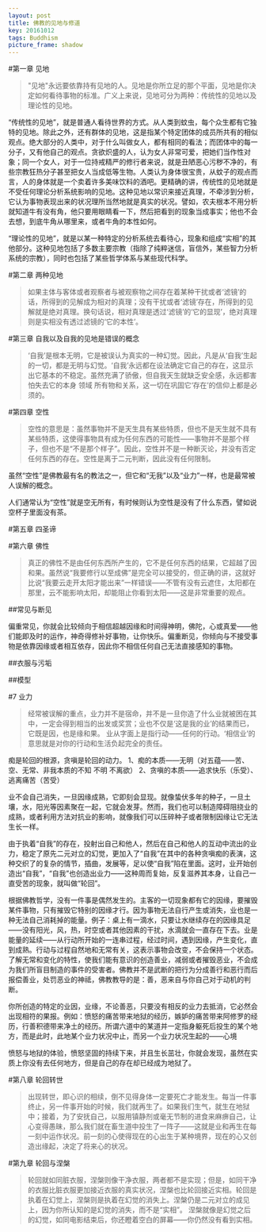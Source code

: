 ```yaml
---
layout: post
title: 佛教的见地与修道
key: 20161012
tags: Buddhism
picture_frame: shadow
---
```

#第一章 见地
> "见地"永远要依靠持有见地的人。见地是你所立足的那个平面，见地是你决定如何看待事物的标准。广义上来说，见地可分为两种：传统性的见地以及理论性的见地。
<!--more-->

“传统性的见地”，就是普通人看待世界的方式。从人类到蚊虫，每个众生都有它独特的见地。除此之外，还有群体的见地，这是指某个特定团体的成员所共有的相似观点。绝大部分的人类中，对于什么叫做女人，都有相同的看法；而团体中的每一分子，又有他自己的观点。贪欲炽盛的人，认为女人非常可爱，把她们当作性对象；同一个女人，对于一位持戒精严的修行者来说，就是丑陋恶心污秽不净的，有些宗教狂热分子甚至把女人当成低等生物。人类认为身体很宝贵，从蚊子的观点而言，人的身体就是一个卖着许多美味饮料的酒吧。更精确的讲，传统性的见地就是不受任何理论分析系统影响的见地。这种见地以常识来接近真理，不牵涉到分析，它认为事物表现出来的状况理所当然地就是真实的状况。譬如，农夫根本不用分析就知道牛有没有角，他只要用眼睛看一下，然后把看到的现象当成事实；他也不会去想，到底牛角从哪里来，或者牛角的本性如何。

“理论性的见地”，就是以某一种特定的分析系统去看待心，现象和组成“实相”的其他部分。这种见地包括了多数主要宗教（指除了纯粹迷信，盲信外，某些智力分析系统的宗教），同时也包括了某些哲学体系与某些现代科学。

#第二章 两种见地
> 如果主体与客体或者观察者与被观察物之间存在着某种干扰或者‘滤镜’的话，所得到的见解成为相对的真理；没有干扰或者‘滤镜’存在，所得到的见解就是绝对真理。换句话说，相对真理是透过‘滤镜’的‘它的显现’，绝对真理则是实相没有透过滤镜的‘它的本性’。

#第三章 自我以及自我的见地是错误的概念
> ‘自我’是根本无明，它是被误认为真实的一种幻觉。因此，凡是从‘自我’生起的一切，都是无明与幻觉。‘自我’永远都在设法确定它自己的存在，这显示出它基本的不稳定。虽然充满了骄傲，但自我天生就缺乏安全感，永远都害怕失去它的本身 领域 所有物和关系，这一切在巩固它‘存在’的信仰上都是必须的。

#第四章 空性

> 空性的意思是：虽然事物并不是天生具有某些特质，但也不是天生就不具有某些特质，这使得事物具有成为任何东西的可能性——事物并不是那个样子，但也不是“不是那个样子”。因此，空性并不是一种断灭论，并没有否定任何东西的存在。空性是离于二元判断，因此没有任何限制。

虽然“空性”是佛教最有名的教法之一，但它和“无我”以及“业力”一样，也是最常被人误解的概念。

人们通常认为“空性”就是空无所有，有时候则认为空性是没有了什么东西，譬如说空杯子里面没有茶。

#第五章 四圣谛

#第六章 佛性
> 真正的佛性不是由任何东西所产生的，它不是任何东西的结果，它超越了因和果。虽然说“我要修行以至成佛”是完全可以接受的，但正确的讲，这就好比说“我要云走开太阳才能出来”一样错误——不管有没有云遮住，太阳都在那里，云不能影响太阳，却能阻止你看到太阳——这是非常重要的观点。

##常见与断见

偏重常见，你就会比较倾向于相信超越因缘和时间得神明，佛陀，心或真爱——他们能即及时的运作，神奇得修补好事物，让你快乐。偏重断见，你倾向与不接受事物是依靠因缘或者相互依存，因此你不相信任何自己无法直接感知的事物。

##衣服与污垢

##模型

#7 业力

> 经常被误解的重点，业力并不是宿命，并不是一旦你造了什么业就被困在其中，一定会得到相当的出发或奖赏；业也不仅是‘这是我的业’的结果而已，它既是因，也是缘和果。
业从字面上是指行动——任何的行动。‘相信业’的意思就是对你的行动和生活负起完全的责任。

痴是轮回的根源，贪嗔是轮回的动力。
1、痴的本质——无明（对五蕴——苦、空、无常、非我本质的不知 不明 不离欲）
2、贪嗔的本质——追求快乐（乐受）、逃离痛苦（苦受）

业不会自己消失，一旦因缘成熟，它即刻会显现。就像蛰伏多年的种子，一旦土壤，水，阳光等因素聚在一起，它就会发芽。然而，我们也可以制造障碍阻挠业的成熟，或者利用方法对抗业的影响，就像我们可以压碎种子或者限制因缘让它无法生长一样。

由于执着“自我”的存在，投射出自己和他人，然后在自己和他人的互动中流出的业力，稳定了原先二元对立的幻觉，更加入了“自我”在其中的各种贪嗔痴的表演，这种交织了的复杂的情节，插曲，发展等，足以使“自我”陷在里面。这时，业开始创造出“自我”，“自我”也创造出业力——这种周而复始，反复滋养其本身，让自己一直受苦的现象，就叫做“轮回”。

根据佛教哲学，没有一件事是偶然发生的。主客的一切现象都有它的因缘，要摧毁某件事物，只有摧毁它特别的因缘才行。因为事物无法自行产生或消失，业也是一种无法自己消耗掉的能量。例子：桌上有一滴水，只要让水继续存在的因缘具足——没有阳光，风，热，时空或者其他因素的干扰，水滴就会一直存在下去。业是能量的延续——从行动所开始的一连串过程，经过时间，遇到因缘，产生变化，直到成熟。行动与过程自然地和无常有关，这表示事物会改变，不会保持一个状态。了解无常和变化的特性，使我们能有意识的创造善业，减弱或者摧毁恶业，不会成为我们所盲目制造的事件的受害者。佛教并不是武断的把行为分成善行和恶行而后报偿善业，处罚恶业的神祗，佛教教导的是：善，恶来自与你自己对于动机的判断。

你所创造的特定的业因，业缘，不论善恶，只要没有相反的业力去抵消，它必然会出现相符的果报。例如：愤怒的痛苦带来地狱的经历，嫉妒的痛苦带来阿修罗的经历，行善积德带来净土的经历。所谓六道中的某道并一定指身躯死后投生的某个地方，而是此时，此地某个业力状况中止，而另一个业力状况生起的——心境

愤怒与地狱的体验，愤怒坚固的持续下来，并且生长茁壮，你就会发现，虽然在实质上你没有去任何地方，但是自己的存在却已经成为地狱了。

#第八章 轮回转世
> 出现转世，即心识的相续，倒不见得身体一定要死亡才能发生。每当一件事终止，另一件事开始的时候，我们就再生了。如果我们生气，就生在地狱中；接着，为了安抚自己，以服用镇静剂或毫无节制的进食来麻痹自己，让心变得愚昧，那么我们就在畜生道中投生了一阵子——这就是业和再生在每一刻中运作状况。前一刻的心使得现在的心出生于某种境界，现在的心又创造出缘起，决定了将来心的状况。

#第九章 轮回与涅槃
> 轮回就如同脏衣服，涅槃则像干净衣服，两者都不是实现；但是，如同干净的衣服比脏衣服更加接近衣服的真实状况，涅槃也比轮回接近实相。轮回是执着在幻觉上，涅槃则是执着在幻觉的消失上。涅槃仍是二元对立的成见上，因为你所认知的是幻觉的消失，而不是“实相”。
涅槃就像是幻觉之后的幻觉，如同电影结束后，你还瞪着空白的屏幕——你仍然没有看到实相。

    